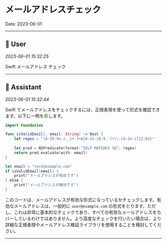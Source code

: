 # メールアドレスチェック

Date: 2023-06-01

---

## 👤 User
*2023-06-01 15:32:25*

Swift メールアドレス チェック

---

## 🤖 Assistant
*2023-06-01 15:32:44*

Swift でメールアドレスをチェックするには、正規表現を使って形式を確認できます。以下に一例を示します。

```swift
import Foundation

func isValidEmail(_ email: String) -> Bool {
    let regex = "[A-Z0-9a-z._%+-]+@[A-Za-z0-9.-]+\\.[A-Za-z]{2,64}"
    
    let pred = NSPredicate(format:"SELF MATCHES %@", regex)
    return pred.evaluate(with: email)
}

let email = "test@example.com"
if isValidEmail(email) {
    print("メールアドレスが有効です")
} else {
    print("メールアドレスが無効です")
}
```

このコードは、メールアドレスが有効な形式になっているかチェックします。有効なメールアドレスは、一般的に `user@example.com` の形式をとります。ただし、これは非常に基本的なチェックであり、すべての有効なメールアドレスをカバーしているわけではありません。より高度なチェックを行いたい場合は、より詳細な正規表現やメールアドレス検証ライブラリを使用することを検討してください。

---
